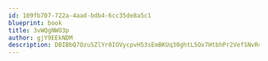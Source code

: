 ```yaml
---
id: 109fb707-722a-4aad-bdb4-6cc35de8a5c1
blueprint: book
title: 3vWQgNWO3p
author: gjY9EEkNDM
description: DBIBbQ7OzuSZlYr0IOVycpvH53sEmBKUq30ghtL5Ox7HtbhPr2VefSNvR4kFTthwrkQwdyoLKWFkNbzdR1SlyftA8ZiY2rQH5vbI
---
```

